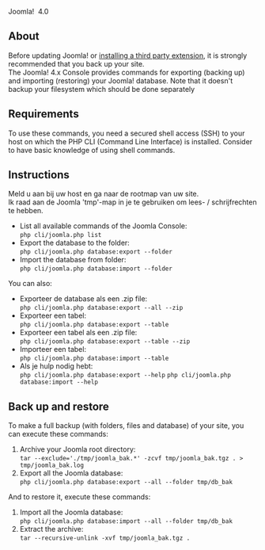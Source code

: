 <!-- Filename: J4.x:CLI_Database_Exporter_Importer / Display title: CLI Database Exporter Importer -->

Joomla!  4.0

## About

Before updating Joomla! or [installing a third party
extension](https://docs.joomla.org/J4.x:CLI_Update "Special:MyLanguage/J4.x:CLI Update"),
it is strongly recommended that you back up your site.  
The Joomla! 4.x Console provides commands for exporting (backing up) and
importing (restoring) your Joomla! database. Note that it doesn't backup
your filesystem which should be done separately

## Requirements

To use these commands, you need a secured shell access (SSH) to your
host on which the PHP CLI (Command Line Interface) is installed.
Consider to have basic knowledge of using shell commands.

## Instructions

Meld u aan bij uw host en ga naar de rootmap van uw site.  
Ik raad aan de Joomla 'tmp'-map in je te gebruiken om lees- /
schrijfrechten te hebben.

- List all available commands of the Joomla Console:  
  `php cli/joomla.php list`
- Export the database to the folder:  
  `php cli/joomla.php database:export --folder `
- Import the database from folder:  
  `php cli/joomla.php database:import --folder `

You can also:

- Exporteer de database als een .zip file:  
  `php cli/joomla.php database:export --all --zip`
- Exporteer een tabel:  
  `php cli/joomla.php database:export --table `
- Exporteer een tabel als een .zip file:  
  `php cli/joomla.php database:export --table --zip`
- Importeer een tabel:  
  `php cli/joomla.php database:import --table `
- Als je hulp nodig hebt:  
  `php cli/joomla.php database:export --help`
  `php cli/joomla.php database:import --help`

## Back up and restore

To make a full backup (with folders, files and database) of your site,
you can execute these commands:

1.  Archive your Joomla root directory:  
    `tar --exclude='./tmp/joomla_bak.*' -zcvf tmp/joomla_bak.tgz . > tmp/joomla_bak.log`
2.  Export all the Joomla database:  
    `php cli/joomla.php database:export --all --folder tmp/db_bak`

And to restore it, execute these commands:

1.  Import all the Joomla database:  
    `php cli/joomla.php database:import --all --folder tmp/db_bak`
2.  Extract the archive:  
    `tar --recursive-unlink -xvf tmp/joomla_bak.tgz .`
